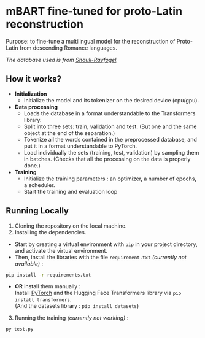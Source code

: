# mBART fine-tuned for proto-Latin reconstruction
Purpose: to fine-tune a multilingual model for the reconstruction of Proto-Latin from descending Romance languages.

*The database used is from [Shauli-Ravfogel](https://github.com/shauli-ravfogel/Latin-Reconstruction-NAACL).*

## How it works?

- **Initialization**
  - Initialize the model and its tokenizer on the desired device (cpu/gpu).
- **Data processing**
  - Loads the database in a format understandable to the Transformers library.
  - Split into three sets: train, validation and test. (But one and the same object at the end of the separation.)
  - Tokenize all the words contained in the preprocessed database, and put it in a format understandable to PyTorch.
  - Load individually the sets (training, test, validation) by sampling them in batches. (Checks that all the processing on the data is properly done.)
- **Training**
  - Initialize the training parameters : an optimizer, a number of epochs, a scheduler. 
  - Start the training and evaluation loop

## Running Locally

1. Cloning the repository on the local machine.
2. Installing the dependencies.
 - Start by creating a virtual environment with `pip` in your project directory, and activate the virtual environment.
 - Then, install the libraries with the file `requirement.txt` *(currently not available)* :
 ```bash 
 pip install -r requirements.txt
 ```
 
 - **OR** install them manually :<br> 
 Install [PyTorch](https://pytorch.org/get-started/locally/) and the Hugging Face Transformers library via `pip install transformers`.<br>
 (And the datasets library : `pip install datasets`) 

3. Running the training *(currently not working)* :
```bash
py test.py
```
